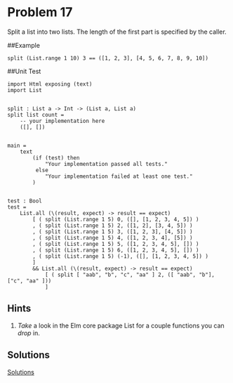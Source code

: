 # Problem 17

Split a list into two lists. The length of the first part is specified by the caller.

##Example
```
split (List.range 1 10) 3 == ([1, 2, 3], [4, 5, 6, 7, 8, 9, 10])
```

##Unit Test
```
import Html exposing (text)
import List 


split : List a -> Int -> (List a, List a)
split list count =
    -- your implementation here
    ([], [])
    

main =
    text
        (if (test) then
            "Your implementation passed all tests."
         else
            "Your implementation failed at least one test."
        )


test : Bool
test =
    List.all (\(result, expect) -> result == expect)
        [ ( split (List.range 1 5) 0, ([], [1, 2, 3, 4, 5]) )
        , ( split (List.range 1 5) 2, ([1, 2], [3, 4, 5]) )
        , ( split (List.range 1 5) 3, ([1, 2, 3], [4, 5]) )
        , ( split (List.range 1 5) 4, ([1, 2, 3, 4], [5]) )
        , ( split (List.range 1 5) 5, ([1, 2, 3, 4, 5], []) )
        , ( split (List.range 1 5) 6, ([1, 2, 3, 4, 5], []) )
        , ( split (List.range 1 5) (-1), ([], [1, 2, 3, 4, 5]) )
        ]
        && List.all (\(result, expect) -> result == expect)
            [ ( split [ "aab", "b", "c", "aa" ] 2, ([ "aab", "b"],["c", "aa" ]))
            ]

```

## Hints
1. *Take* a look in the Elm core package List for a couple functions you can *drop* in. 

## Solutions
[Solutions](../s/s17.md)
